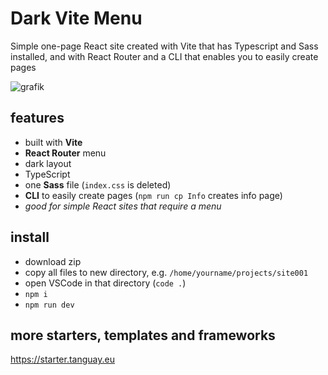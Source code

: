 # Dark Vite Menu

Simple one-page React site created with Vite that has Typescript and Sass installed, and with React Router and a CLI that enables you to easily create pages

![grafik](https://starters-backend.tanguay.eu/images/starters/darkViteSimpleMenu.png)

## features

- built with **Vite**
- **React Router** menu
- dark layout
- TypeScript
- one **Sass** file (`index.css` is deleted)
- **CLI** to easily create pages (`npm run cp Info` creates info page)
- *good for simple React sites that require a menu*


## install

- download zip
- copy all files to new directory, e.g. `/home/yourname/projects/site001`
- open VSCode in that directory (`code .`)
- `npm i`
- `npm run dev`


## more starters, templates and frameworks

https://starter.tanguay.eu
